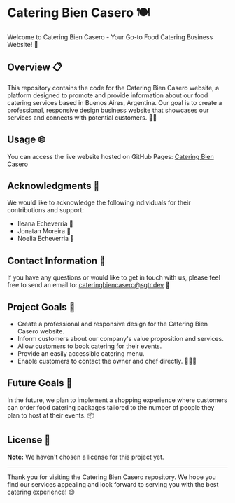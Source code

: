 # Catering Bien Casero 🍽️

Welcome to Catering Bien Casero - Your Go-to Food Catering Business Website! 🎉

## Overview 📋

This repository contains the code for the Catering Bien Casero website, a platform designed to promote and provide information about our food catering services based in Buenos Aires, Argentina. Our goal is to create a professional, responsive design business website that showcases our services and connects with potential customers. 🌮🍰

## Usage 🌐

You can access the live website hosted on GitHub Pages: [Catering Bien Casero](https://stefanoturcarelli.github.io/catering-bien-casero/)

## Acknowledgments 🙏

We would like to acknowledge the following individuals for their contributions and support:

- Ileana Echeverria 🙌
- Jonatan Moreira 🙌
- Noelia Echeverria 🙌

## Contact Information 📧

If you have any questions or would like to get in touch with us, please feel free to send an email to: [cateringbiencasero@sgtr.dev](mailto:cateringbiencasero@sgtr.dev) 📩

## Project Goals 🎯

- Create a professional and responsive design for the Catering Bien Casero website.
- Inform customers about our company's value proposition and services.
- Allow customers to book catering for their events.
- Provide an easily accessible catering menu.
- Enable customers to contact the owner and chef directly. 🍴👨‍🍳

## Future Goals 🚀

In the future, we plan to implement a shopping experience where customers can order food catering packages tailored to the number of people they plan to host at their events. 📦

## License 📄

**Note:** We haven't chosen a license for this project yet.

---

Thank you for visiting the Catering Bien Casero repository. We hope you find our services appealing and look forward to serving you with the best catering experience! 😊
